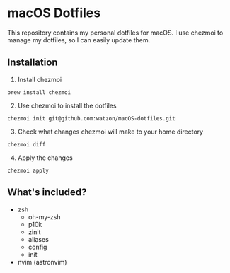 # macOS Dotfiles

This repository contains my personal dotfiles for macOS. I use chezmoi to manage my dotfiles, so I can easily update them.

## Installation

1. Install chezmoi

```shell
brew install chezmoi
```

2. Use chezmoi to install the dotfiles

```shell
chezmoi init git@github.com:watzon/macOS-dotfiles.git
```

3. Check what changes chezmoi will make to your home directory

```shell
chezmoi diff
```

4. Apply the changes

```shell
chezmoi apply
```

## What's included?

- zsh
  - oh-my-zsh
  - p10k
  - zinit
  - aliases
  - config
  - init
- nvim (astronvim)


